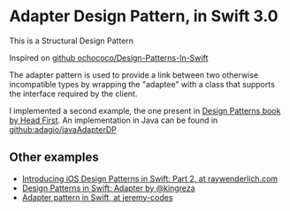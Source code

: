 # Adapter Design Pattern, in Swift 3.0

This is a Structural Design Pattern

Inspired on [github ochococo/Design-Patterns-In-Swift](https://github.com/ochococo/Design-Patterns-In-Swift#-adapter)

The adapter pattern is used to provide a link between two otherwise incompatible types by wrapping the "adaptee" with a class that supports the interface required by the client.

I implemented a second example, the one present in [Design Patterns book by Head First](http://shop.oreilly.com/product/9780596007126.do). An implementation in Java can be found in [github:adagio/javaAdapterDP](https://github.com/adagio/javaAdapterDP)

## Other examples

- [Introducing iOS Design Patterns in Swift: Part 2, at raywenderlich.com](https://www.raywenderlich.com/90773/introducing-ios-design-patterns-in-swift-part-2)
- [Design Patterns in Swift: Adapter by @kingreza](https://shirazian.wordpress.com/2016/05/24/design-patterns-in-swift-adapter/)
- [Adapter pattern in Swift, at jeremy-codes](https://medium.com/jeremy-codes/adapter-pattern-in-swift-7332e178f112)
